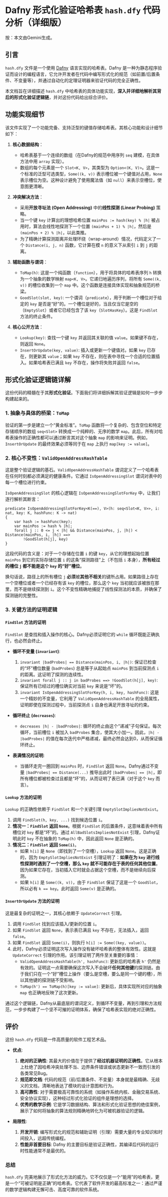 # Dafny 形式化验证哈希表 `hash.dfy` 代码分析（详细版）

按：本文由Gemini生成。

## 引言

`hash.dfy` 文件是一个使用 [Dafny](https://dafny.org/) 语言实现的哈希表。Dafny 是一种为静态程序验证而设计的编程语言，它允许开发者在代码中编写形式化的规范（如前置/后置条件、不变量等），并通过自动化的定理证明器来验证代码的完全正确性。

本文档旨在详细描述 `hash.dfy` 中哈希表的具体功能实现，**深入并详细地解析其背后的形式化验证逻辑链**，并对这份代码给出综合评价。

## 功能实现细节

该文件实现了一个功能完备、支持泛型的键值存储哈希表。其核心功能和设计细节如下：

1. **核心数据结构**：
   
   * 哈希表基于一个连续的数组（在Dafny的规范中用序列 `seq` 建模，在具体方法中用 `array` 实现）。
   * 数组的每个元素是一个 `Slot<K, V>`，其类型为 `Option<(K, V)>`。这是一个标准的泛型可选类型，`Some((k, v))` 表示槽位被一个键值对占用，`None` 表示槽位为空。这种设计避免了使用魔法值（如 `null`）来表示空槽位，使意图更清晰。

2. **冲突解决方法**：
   
   * 采用**开放寻址法 (Open Addressing)** 中的**线性探测 (Linear Probing)** 策略。
   * 当一个键 `key` 计算出的理想哈希位置 `mainPos := hash(key) % |h|` 被占用时，算法会线性地探测下一个位置 `(mainPos + 1) % |h|`，然后是 `(mainPos + 2) % |h|`，以此类推。
   * 为了精确计算探测距离并处理环绕（wrap-around）情况，代码定义了一个 `Distance(i, j, n)` 函数，它计算在模 `n` 的意义下从索引 `i` 到 `j` 的距离。

3. **辅助函数与谓词**：
   
   * `ToMap(h)`: 这是一个纯函数（`function`），用于将具体的哈希表序列 `h` 转换为一个抽象的数学映射 `map<K, V>`。它递归地遍历序列，将所有 `Some((k, v))` 的槽位收集到一个 `map` 中。这个函数是连接具体实现和抽象规范的桥梁。
   * `GoodSlot(slot, key)`: 一个谓词（`predicate`），用于判断一个槽位对于给定的 `key` 是否是“好”的。一个槽位是好的，当且仅当它是空的（`EmptySlot`）或者它已经包含了该 `key`（`SlotHasKey`）。这是 `FindSlot` 方法的终止条件。

4. **核心公开方法**：
   
   * `Lookup(key)`: 查找一个键 `key` 并返回其关联的值 `value`。如果键不存在，则返回 `None`。
   * `InsertOrUpdate(key, value)`: 插入或更新一个键值对。如果 `key` 已存在，则更新其 `value`；如果 `key` 不存在，则在表中寻找一个合适的位置插入。如果哈希表已满且 `key` 不存在，操作将失败并返回 `false`。

## 形式化验证逻辑链详解

这份代码的精髓在于其**形式化验证**。下面我们将详细拆解其验证逻辑是如何一步步构建起来的。

### 1. 抽象与具体的桥梁：`ToMap`

验证的第一步是建立一个“黄金标准”。`ToMap` 函数将一个复杂的、包含空位和特定存储顺序的数组 `seq<Slot>` 转换成一个纯粹的、无序的数学 `map`。此后，所有对哈希表操作的正确性都可以通过断言其对这个抽象 `map` 的影响来证明。例如，`InsertOrUpdate` 的最终效果必须等同于在 `map` 上执行 `map[key := value]`。

### 2. 核心不变性：`ValidOpenAddressHashTable`

这是整个验证逻辑的基石。`ValidOpenAddressHashTable` 谓词定义了一个哈希表在任何时刻都必须满足的健康条件。它通过 `IsOpenAddressingSlot` 谓词对表中的每一个槽位进行约束。

`IsOpenAddressingSlot` 的核心逻辑在 `IsOpenAddressingSlotForKey` 中，让我们逐行解析其断言：

```dafny
predicate IsOpenAddressingSlotForKey<K(==), V>(h: seq<Slot<K, V>>, i: nat, key: K, hashFunc: K -> nat)
{
    var hash := hashFunc(key);
    var mainPos := hash % |h|;
    forall j :: 0 <= j < |h| && Distance(mainPos, j, |h|) < Distance(mainPos, i, |h|) ==>
        !GoodSlot(h[j], key)
}
```

这段代码的含义是：对于一个存储在位置 `i` 的键 `key`，从它的理想起始位置 `mainPos` 到它的实际存储位置 `i` 的这条“探测路径”上（不包括 `i` 本身），**所有经过的槽位 `j` 都不能是这个 `key` 的“好”槽位**。

换句话说，路径上的所有槽位 `j` **必须**被**其他不相关**的键所占用。如果路径上存在一个空槽位或者一个已经存有该 `key` 的槽位，那么这个 `key` 当初就应该被放在那里，而不是继续探测到 `i`。这个不变性精确地捕捉了线性探测法的本质，并确保了探测链的完整性。

### 3. 关键方法的证明逻辑

#### `FindSlot` 方法的证明

`FindSlot` 是查找和插入操作的核心。Dafny必须证明它的 `while` 循环既能正确执行，也必然会终止。

* **循环不变量 (`invariant`)**:
  
  1. `invariant |badProbes| == Distance(mainPos, i, |h|)`: 保证已检查的“坏”槽位数量 (`badProbes`) 总是等于从起始点 `mainPos` 到当前探测点 `i` 的距离。这证明了探测的连续性。
  2. `invariant forall j :: j in badProbes ==> !GoodSlot(h[j], key)`: 保证所有已经过的槽位确实对当前 `key` 来说是“坏”的。
  3. `invariant IsOpenAddressingSlotForKey(h, i, key, hashFunc)`: 这是一个精妙的不变量，它利用了 `ValidOpenAddressHashTable` 的全局属性，证明即使在探测过程中，当前探测点 `i` 自身也满足开放寻址的约束。

* **循环终止 (`decreases`)**:
  
  * `decreases |h| - |badProbes|`: 循环的终止由这个“递减”子句保证。每次循环，当前槽位 `i` 被加入 `badProbes` 集合，使其大小加一。因此，`|h| - |badProbes|` 的值在每次迭代中严格递减，最终必然会达到0，从而保证循环终止。

* **表满情况的证明**:
  
  * 当循环走完一圈回到 `mainPos` 时，`FindSlot` 返回 `None`。Dafny通过不变量 `|badProbes| == Distance(...)` 推导出此时 `|badProbes| == |h|`，即所有槽位都被检查过且都是“坏”的，从而证明了表已满（对于这个 `key` 而言）。

#### `Lookup` 方法的证明

`Lookup` 的正确性依赖于 `FindSlot` 和一个关键引理 `EmptySlotImpliesNotExist`。

1. 调用 `FindSlot(h, key, ...)` 找到候选位置 `i`。
2. **情况一：`FindSlot` 返回 `None`**。根据 `FindSlot` 的后置条件，这意味着表中所有槽位对 `key` 都是“坏”的。通过 `AllBadSlotsImpliesNotExist` 引理，Dafny证明此时 `key` 不在抽象的 `ToMap(h)` 中，因此返回 `None` 是正确的。
3. **情况二：`FindSlot` 返回 `Some(i)`**。
   * 如果 `h[i]` 是 `None`（即找到了一个空槽），`Lookup` 返回 `None`。这是正确的，因为 `EmptySlotImpliesNotExist` 引理证明了：**如果在为 `key` 进行线性探测时遇到了一个空槽，那么 `key` 就不可能存在于表的任何其他位置**。因为如果它存在，当初插入它时就会占据这个空槽，而不是继续向后探测。
   * 如果 `h[i]` 是 `Some((k, v))`，由于 `FindSlot` 保证了这是一个 `GoodSlot`，所以必有 `k == key`。此时返回 `Some(v)` 是正确的。

#### `InsertOrUpdate` 方法的证明

这是最复杂的证明之一，其核心依赖于 `UpdateCorrect` 引理。

1. 调用 `FindSlot` 找到应该插入/更新的位置 `i`。
2. 如果 `FindSlot` 返回 `None`，表示表已满且 `key` 不存在，无法插入，返回 `false`。
3. 如果 `FindSlot` 返回 `Some(i)`，则执行 `h[i] := Some((key, value))`。
4. 此时，Dafny必须证明这次写入操作没有破坏哈希表的整体有效性。这就是 `UpdateCorrect` 引理的作用。该引理证明了两件至关重要的事情：
   * `ValidOpenAddressHashTable(h', hashFunc)`: 更新后的哈希表 `h'` 仍然是有效的。证明这一点需要确保这次写入不会破坏**任何其他键**的探测链。由于我们只在一个“好”槽位上操作（要么是空槽，要么是同一个键的槽），所以其他键的探测链不受影响。
   * `ToMap(h') == ToMap(h)[key := value]`: 更新后，具体实现所对应的抽象 `map` 也正确地反映了这次更新。

通过这个逻辑链，Dafny从最底层的谓词定义，到循环不变量，再到引理和方法规范，一步步构建了一个坚不可摧的证明体系，确保了哈希表实现的绝对正确性。

## 评价

这份 `hash.dfy` 代码是一件高质量的软件工程艺术品。

* **优点**:
  
  1. **绝对的正确性**: 其最大的价值在于提供了**经过机器证明的正确性**。它从根本上杜绝了因哈希冲突处理不当、边界条件错误或状态更新不一致而引发的各类常见Bug。
  2. **规范即文档**: 代码的规范（前/后置条件、不变量）本身就是最精确、无歧义的文档，清晰地表达了模块的设计意图和行为。
  3. **高可靠性**: 对于需要极高可靠性的系统（如操作系统内核、金融交易系统、安全协议实现），这种经过形式化验证的组件是理想的选择。
  4. **优秀的教学示例**: 它是学习数据结构、算法和形式化验证思想的绝佳案例，展示了如何将抽象的算法规则精确地转化为可被机器验证的逻辑。

* **局限性**:
  
  1. **开发开销**: 编写形式化的规范和辅助证明（引理）需要大量的专业知识和时间投入，远超传统编程。
  2. **性能非首要目标**: Dafny 的主要目标是验证正确性，其编译后代码的运行时性能通常不是最优的。

### 总结

`hash.dfy` 完美地展示了形式化方法的威力。它不仅仅是一个“能用”的哈希表，更是一个“可被证明是正确”的哈希表。它代表了软件开发的最高标准之一：通过严谨的数学逻辑构建无懈可击、高度可靠的软件系统。